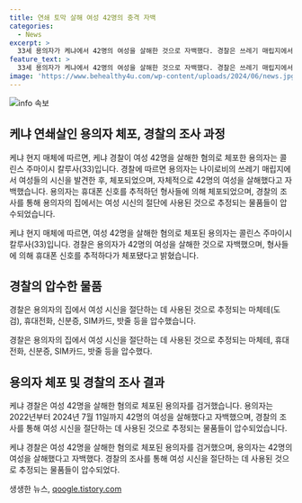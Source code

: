 ```yaml
---
title: 연쇄 토막 살해 여성 42명의 충격 자백
categories:
  - News
excerpt: >
  33세 용의자가 케냐에서 42명의 여성을 살해한 것으로 자백했다. 경찰은 쓰레기 매립지에서 여성들의 시신을 발견하고 용의자를 검거했다. 용의자는 휴대전화 추적으로 체포되었고, 집에서는 사체를 절단하는데 사용된 도검과 다양한 물품이 발견되었다. DCI 국장은 이를 인간의 생명을 존중하지 않는 사이코패스의 행동이라고 비난했다. 현지 매체에 따르면 용의자는 2022년부터 2024년 7월 11일까지의 기간 동안 여성 42명을 살해한 것으로 전해졌다.
feature_text: >
  33세 용의자가 케냐에서 42명의 여성을 살해한 것으로 자백했다. 경찰은 쓰레기 매립지에서 여성들의 시신을 발견하고 용의자를 검거했다. 용의자는 휴대전화 추적으로 체포되었고, 집에서는 사체를 절단하는데 사용된 도검과 다양한 물품이 발견되었다. DCI 국장은 이를 인간의 생명을 존중하지 않는 사이코패스의 행동이라고 비난했다. 현지 매체에 따르면 용의자는 2022년부터 2024년 7월 11일까지의 기간 동안 여성 42명을 살해한 것으로 전해졌다.
image: 'https://www.behealthy4u.com/wp-content/uploads/2024/06/news.jpg'
---
```


<p><img src="https://www.behealthy4u.com/wp-content/uploads/2024/06/news.jpg" alt="info 속보" /></p>

<h2 data-ke-size="size26">케냐 연쇄살인 용의자 체포, 경찰의 조사 과정</h2>

<p>케냐 현지 매체에 따르면, 케냐 경찰이 여성 42명을 살해한 혐의로 체포한 용의자는 콜린스 주마이시 칼루사(33)입니다. 경찰에 따르면 용의자는 나이로비의 쓰레기 매립지에서 여성들의 시신을 발견한 후, 체포되었으며, 자체적으로 42명의 여성을 살해했다고 자백했습니다. 용의자는 휴대폰 신호를 추적하던 형사들에 의해 체포되었으며, 경찰의 조사를 통해 용의자의 집에서는 여성 시신의 절단에 사용된 것으로 추정되는 물품들이 압수되었습니다.</p>

<p data-ke-size="size16">케냐 현지 매체에 따르면, 여성 42명을 살해한 혐의로 체포된 용의자는 콜린스 주마이시 칼루사(33)입니다. 경찰은 용의자가 42명의 여성을 살해한 것으로 자백했으며, 형사들에 의해 휴대폰 신호를 추적하다가 체포됐다고 밝혔습니다.</p>

<h2 data-ke-size="size26">경찰의 압수한 물품</h2>

<p>경찰은 용의자의 집에서 여성 시신을 절단하는 데 사용된 것으로 추정되는 마체테(도검), 휴대전화, 신분증, SIM카드, 밧줄 등을 압수했습니다.</p>

<p data-ke-size="size16">경찰은 용의자의 집에서 여성 시신을 절단하는 데 사용된 것으로 추정되는 마체테, 휴대전화, 신분증, SIM카드, 밧줄 등을 압수했다.</p>

<h2 data-ke-size="size26">용의자 체포 및 경찰의 조사 결과</h2>

<p>케냐 경찰은 여성 42명을 살해한 혐의로 체포된 용의자를 검거했습니다. 용의자는 2022년부터 2024년 7월 11일까지 42명의 여성을 살해했다고 자백했으며, 경찰의 조사를 통해 여성 시신을 절단하는 데 사용된 것으로 추정되는 물품들이 압수되었습니다.</p>

<p data-ke-size="size16">케냐 경찰은 여성 42명을 살해한 혐의로 체포된 용의자를 검거했으며, 용의자는 42명의 여성을 살해했다고 자백했다. 경찰의 조사를 통해 여성 시신을 절단하는 데 사용된 것으로 추정되는 물품들이 압수되었다.</p>
생생한 뉴스, <a href="https://qoogle.tistory.com" rel="dofollow">qoogle.tistory.com</a>


